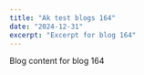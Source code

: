 ```yaml
---
title: "Ak test blogs 164"
date: "2024-12-31"
excerpt: "Excerpt for blog 164"
---
```


Blog content for blog 164